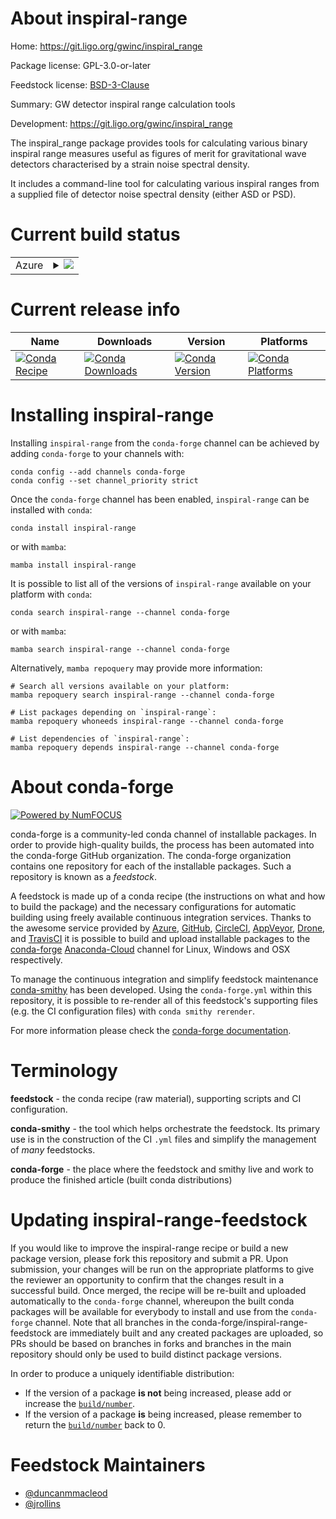 About inspiral-range
====================

Home: https://git.ligo.org/gwinc/inspiral_range

Package license: GPL-3.0-or-later

Feedstock license: [BSD-3-Clause](https://github.com/conda-forge/inspiral-range-feedstock/blob/main/LICENSE.txt)

Summary: GW detector inspiral range calculation tools

Development: https://git.ligo.org/gwinc/inspiral_range

The inspiral_range package provides tools for calculating various binary
inspiral range measures useful as figures of merit for gravitational wave
detectors characterised by a strain noise spectral density.

It includes a command-line tool for calculating various inspiral ranges
from a supplied file of detector noise spectral density (either ASD or
PSD).


Current build status
====================


<table>
    
  <tr>
    <td>Azure</td>
    <td>
      <details>
        <summary>
          <a href="https://dev.azure.com/conda-forge/feedstock-builds/_build/latest?definitionId=10054&branchName=main">
            <img src="https://dev.azure.com/conda-forge/feedstock-builds/_apis/build/status/inspiral-range-feedstock?branchName=main">
          </a>
        </summary>
        <table>
          <thead><tr><th>Variant</th><th>Status</th></tr></thead>
          <tbody><tr>
              <td>linux_64_python3.10.____cpython</td>
              <td>
                <a href="https://dev.azure.com/conda-forge/feedstock-builds/_build/latest?definitionId=10054&branchName=main">
                  <img src="https://dev.azure.com/conda-forge/feedstock-builds/_apis/build/status/inspiral-range-feedstock?branchName=main&jobName=linux&configuration=linux%20linux_64_python3.10.____cpython" alt="variant">
                </a>
              </td>
            </tr><tr>
              <td>linux_64_python3.11.____cpython</td>
              <td>
                <a href="https://dev.azure.com/conda-forge/feedstock-builds/_build/latest?definitionId=10054&branchName=main">
                  <img src="https://dev.azure.com/conda-forge/feedstock-builds/_apis/build/status/inspiral-range-feedstock?branchName=main&jobName=linux&configuration=linux%20linux_64_python3.11.____cpython" alt="variant">
                </a>
              </td>
            </tr><tr>
              <td>linux_64_python3.8.____cpython</td>
              <td>
                <a href="https://dev.azure.com/conda-forge/feedstock-builds/_build/latest?definitionId=10054&branchName=main">
                  <img src="https://dev.azure.com/conda-forge/feedstock-builds/_apis/build/status/inspiral-range-feedstock?branchName=main&jobName=linux&configuration=linux%20linux_64_python3.8.____cpython" alt="variant">
                </a>
              </td>
            </tr><tr>
              <td>linux_64_python3.9.____cpython</td>
              <td>
                <a href="https://dev.azure.com/conda-forge/feedstock-builds/_build/latest?definitionId=10054&branchName=main">
                  <img src="https://dev.azure.com/conda-forge/feedstock-builds/_apis/build/status/inspiral-range-feedstock?branchName=main&jobName=linux&configuration=linux%20linux_64_python3.9.____cpython" alt="variant">
                </a>
              </td>
            </tr><tr>
              <td>osx_64_python3.10.____cpython</td>
              <td>
                <a href="https://dev.azure.com/conda-forge/feedstock-builds/_build/latest?definitionId=10054&branchName=main">
                  <img src="https://dev.azure.com/conda-forge/feedstock-builds/_apis/build/status/inspiral-range-feedstock?branchName=main&jobName=osx&configuration=osx%20osx_64_python3.10.____cpython" alt="variant">
                </a>
              </td>
            </tr><tr>
              <td>osx_64_python3.11.____cpython</td>
              <td>
                <a href="https://dev.azure.com/conda-forge/feedstock-builds/_build/latest?definitionId=10054&branchName=main">
                  <img src="https://dev.azure.com/conda-forge/feedstock-builds/_apis/build/status/inspiral-range-feedstock?branchName=main&jobName=osx&configuration=osx%20osx_64_python3.11.____cpython" alt="variant">
                </a>
              </td>
            </tr><tr>
              <td>osx_64_python3.8.____cpython</td>
              <td>
                <a href="https://dev.azure.com/conda-forge/feedstock-builds/_build/latest?definitionId=10054&branchName=main">
                  <img src="https://dev.azure.com/conda-forge/feedstock-builds/_apis/build/status/inspiral-range-feedstock?branchName=main&jobName=osx&configuration=osx%20osx_64_python3.8.____cpython" alt="variant">
                </a>
              </td>
            </tr><tr>
              <td>osx_64_python3.9.____cpython</td>
              <td>
                <a href="https://dev.azure.com/conda-forge/feedstock-builds/_build/latest?definitionId=10054&branchName=main">
                  <img src="https://dev.azure.com/conda-forge/feedstock-builds/_apis/build/status/inspiral-range-feedstock?branchName=main&jobName=osx&configuration=osx%20osx_64_python3.9.____cpython" alt="variant">
                </a>
              </td>
            </tr><tr>
              <td>osx_arm64_python3.10.____cpython</td>
              <td>
                <a href="https://dev.azure.com/conda-forge/feedstock-builds/_build/latest?definitionId=10054&branchName=main">
                  <img src="https://dev.azure.com/conda-forge/feedstock-builds/_apis/build/status/inspiral-range-feedstock?branchName=main&jobName=osx&configuration=osx%20osx_arm64_python3.10.____cpython" alt="variant">
                </a>
              </td>
            </tr><tr>
              <td>osx_arm64_python3.11.____cpython</td>
              <td>
                <a href="https://dev.azure.com/conda-forge/feedstock-builds/_build/latest?definitionId=10054&branchName=main">
                  <img src="https://dev.azure.com/conda-forge/feedstock-builds/_apis/build/status/inspiral-range-feedstock?branchName=main&jobName=osx&configuration=osx%20osx_arm64_python3.11.____cpython" alt="variant">
                </a>
              </td>
            </tr><tr>
              <td>osx_arm64_python3.8.____cpython</td>
              <td>
                <a href="https://dev.azure.com/conda-forge/feedstock-builds/_build/latest?definitionId=10054&branchName=main">
                  <img src="https://dev.azure.com/conda-forge/feedstock-builds/_apis/build/status/inspiral-range-feedstock?branchName=main&jobName=osx&configuration=osx%20osx_arm64_python3.8.____cpython" alt="variant">
                </a>
              </td>
            </tr><tr>
              <td>osx_arm64_python3.9.____cpython</td>
              <td>
                <a href="https://dev.azure.com/conda-forge/feedstock-builds/_build/latest?definitionId=10054&branchName=main">
                  <img src="https://dev.azure.com/conda-forge/feedstock-builds/_apis/build/status/inspiral-range-feedstock?branchName=main&jobName=osx&configuration=osx%20osx_arm64_python3.9.____cpython" alt="variant">
                </a>
              </td>
            </tr><tr>
              <td>win_64_python3.10.____cpython</td>
              <td>
                <a href="https://dev.azure.com/conda-forge/feedstock-builds/_build/latest?definitionId=10054&branchName=main">
                  <img src="https://dev.azure.com/conda-forge/feedstock-builds/_apis/build/status/inspiral-range-feedstock?branchName=main&jobName=win&configuration=win%20win_64_python3.10.____cpython" alt="variant">
                </a>
              </td>
            </tr><tr>
              <td>win_64_python3.11.____cpython</td>
              <td>
                <a href="https://dev.azure.com/conda-forge/feedstock-builds/_build/latest?definitionId=10054&branchName=main">
                  <img src="https://dev.azure.com/conda-forge/feedstock-builds/_apis/build/status/inspiral-range-feedstock?branchName=main&jobName=win&configuration=win%20win_64_python3.11.____cpython" alt="variant">
                </a>
              </td>
            </tr><tr>
              <td>win_64_python3.8.____cpython</td>
              <td>
                <a href="https://dev.azure.com/conda-forge/feedstock-builds/_build/latest?definitionId=10054&branchName=main">
                  <img src="https://dev.azure.com/conda-forge/feedstock-builds/_apis/build/status/inspiral-range-feedstock?branchName=main&jobName=win&configuration=win%20win_64_python3.8.____cpython" alt="variant">
                </a>
              </td>
            </tr><tr>
              <td>win_64_python3.9.____cpython</td>
              <td>
                <a href="https://dev.azure.com/conda-forge/feedstock-builds/_build/latest?definitionId=10054&branchName=main">
                  <img src="https://dev.azure.com/conda-forge/feedstock-builds/_apis/build/status/inspiral-range-feedstock?branchName=main&jobName=win&configuration=win%20win_64_python3.9.____cpython" alt="variant">
                </a>
              </td>
            </tr>
          </tbody>
        </table>
      </details>
    </td>
  </tr>
</table>

Current release info
====================

| Name | Downloads | Version | Platforms |
| --- | --- | --- | --- |
| [![Conda Recipe](https://img.shields.io/badge/recipe-inspiral--range-green.svg)](https://anaconda.org/conda-forge/inspiral-range) | [![Conda Downloads](https://img.shields.io/conda/dn/conda-forge/inspiral-range.svg)](https://anaconda.org/conda-forge/inspiral-range) | [![Conda Version](https://img.shields.io/conda/vn/conda-forge/inspiral-range.svg)](https://anaconda.org/conda-forge/inspiral-range) | [![Conda Platforms](https://img.shields.io/conda/pn/conda-forge/inspiral-range.svg)](https://anaconda.org/conda-forge/inspiral-range) |

Installing inspiral-range
=========================

Installing `inspiral-range` from the `conda-forge` channel can be achieved by adding `conda-forge` to your channels with:

```
conda config --add channels conda-forge
conda config --set channel_priority strict
```

Once the `conda-forge` channel has been enabled, `inspiral-range` can be installed with `conda`:

```
conda install inspiral-range
```

or with `mamba`:

```
mamba install inspiral-range
```

It is possible to list all of the versions of `inspiral-range` available on your platform with `conda`:

```
conda search inspiral-range --channel conda-forge
```

or with `mamba`:

```
mamba search inspiral-range --channel conda-forge
```

Alternatively, `mamba repoquery` may provide more information:

```
# Search all versions available on your platform:
mamba repoquery search inspiral-range --channel conda-forge

# List packages depending on `inspiral-range`:
mamba repoquery whoneeds inspiral-range --channel conda-forge

# List dependencies of `inspiral-range`:
mamba repoquery depends inspiral-range --channel conda-forge
```


About conda-forge
=================

[![Powered by
NumFOCUS](https://img.shields.io/badge/powered%20by-NumFOCUS-orange.svg?style=flat&colorA=E1523D&colorB=007D8A)](https://numfocus.org)

conda-forge is a community-led conda channel of installable packages.
In order to provide high-quality builds, the process has been automated into the
conda-forge GitHub organization. The conda-forge organization contains one repository
for each of the installable packages. Such a repository is known as a *feedstock*.

A feedstock is made up of a conda recipe (the instructions on what and how to build
the package) and the necessary configurations for automatic building using freely
available continuous integration services. Thanks to the awesome service provided by
[Azure](https://azure.microsoft.com/en-us/services/devops/), [GitHub](https://github.com/),
[CircleCI](https://circleci.com/), [AppVeyor](https://www.appveyor.com/),
[Drone](https://cloud.drone.io/welcome), and [TravisCI](https://travis-ci.com/)
it is possible to build and upload installable packages to the
[conda-forge](https://anaconda.org/conda-forge) [Anaconda-Cloud](https://anaconda.org/)
channel for Linux, Windows and OSX respectively.

To manage the continuous integration and simplify feedstock maintenance
[conda-smithy](https://github.com/conda-forge/conda-smithy) has been developed.
Using the ``conda-forge.yml`` within this repository, it is possible to re-render all of
this feedstock's supporting files (e.g. the CI configuration files) with ``conda smithy rerender``.

For more information please check the [conda-forge documentation](https://conda-forge.org/docs/).

Terminology
===========

**feedstock** - the conda recipe (raw material), supporting scripts and CI configuration.

**conda-smithy** - the tool which helps orchestrate the feedstock.
                   Its primary use is in the construction of the CI ``.yml`` files
                   and simplify the management of *many* feedstocks.

**conda-forge** - the place where the feedstock and smithy live and work to
                  produce the finished article (built conda distributions)


Updating inspiral-range-feedstock
=================================

If you would like to improve the inspiral-range recipe or build a new
package version, please fork this repository and submit a PR. Upon submission,
your changes will be run on the appropriate platforms to give the reviewer an
opportunity to confirm that the changes result in a successful build. Once
merged, the recipe will be re-built and uploaded automatically to the
`conda-forge` channel, whereupon the built conda packages will be available for
everybody to install and use from the `conda-forge` channel.
Note that all branches in the conda-forge/inspiral-range-feedstock are
immediately built and any created packages are uploaded, so PRs should be based
on branches in forks and branches in the main repository should only be used to
build distinct package versions.

In order to produce a uniquely identifiable distribution:
 * If the version of a package **is not** being increased, please add or increase
   the [``build/number``](https://docs.conda.io/projects/conda-build/en/latest/resources/define-metadata.html#build-number-and-string).
 * If the version of a package **is** being increased, please remember to return
   the [``build/number``](https://docs.conda.io/projects/conda-build/en/latest/resources/define-metadata.html#build-number-and-string)
   back to 0.

Feedstock Maintainers
=====================

* [@duncanmmacleod](https://github.com/duncanmmacleod/)
* [@jrollins](https://github.com/jrollins/)

